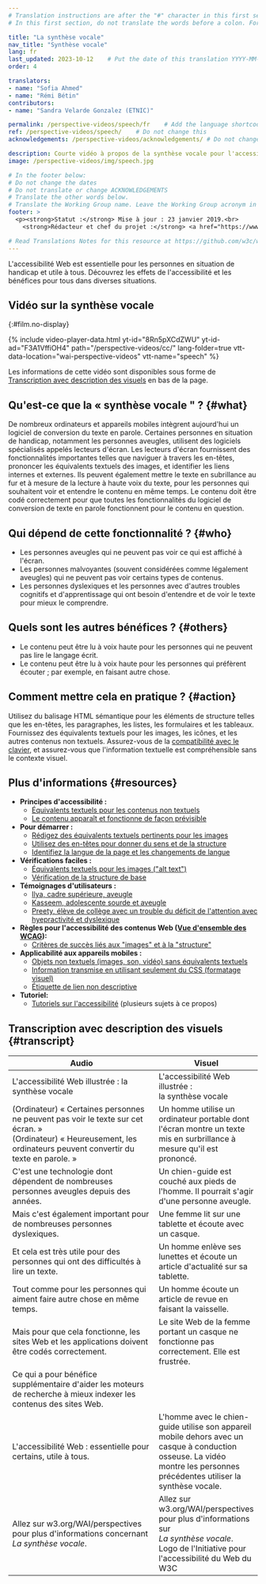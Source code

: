 ```yaml
---
# Translation instructions are after the "#" character in this first section. They are comments that do not show up in the web page. You do not need to translate the instructions after "#".
# In this first section, do not translate the words before a colon. For example, do not translate "title:". Do translate the text after "title:"

title: "La synthèse vocale"
nav_title: "Synthèse vocale"
lang: fr
last_updated: 2023-10-12    # Put the date of this translation YYYY-MM-DD (with month in the middle)
order: 4

translators: 
- name: "Sofia Ahmed"
- name: "Rémi Bétin"
contributors:
- name: "Sandra Velarde Gonzalez (ETNIC)"

permalink: /perspective-videos/speech/fr    # Add the language shortcode to the end, with no slash at the end. For example /path/to/file/fr
ref: /perspective-videos/speech/    # Do not change this
acknowledgements: /perspective-videos/acknowledgements/ # Do not change this

description: Courte vidéo à propos de la synthèse vocale pour l'accessibilité Web - de quoi s'agit-il, qui en bénéficie, et comment mettre cela en pratique.
image: /perspective-videos/img/speech.jpg

# In the footer below:
# Do not change the dates
# Do not translate or change ACKNOWLEDGEMENTS
# Translate the other words below.
# Translate the Working Group name. Leave the Working Group acronym in English.
footer: >
  <p><strong>Statut :</strong> Mise à jour : 23 janvier 2019.<br>
    <strong>Rédacteur et chef du projet :</strong> <a href="https://www.w3.org/People/shadi">Shadi Abou-Zahra</a>. Développé par le <a href="https://www.w3.org/WAI/EO/">Groupe de travail Éducation et Promotion</a> avec le soutien du projet <a href="https://www.w3.org/WAI/DEV/">WAI-DEV</a>, co-financé par la Commission européenne (CE). Mis à jour avec le soutien de la Fondation Ford. ACKNOWLEDGEMENTS.</p>

# Read Translations Notes for this resource at https://github.com/w3c/wai-perspective-videos#readme
---
```


L'accessibilité Web est essentielle pour les personnes en situation de handicap et utile à tous. Découvrez les effets de l'accessibilité et les bénéfices pour tous dans diverses situations.

## Vidéo sur la synthèse vocale
{:#film.no-display}

{% include video-player-data.html
    yt-id="8Rn5pXCdZWU"
    yt-id-ad="F3A1VffiOH4"
    path="/perspective-videos/cc/"
    lang-folder=true
    vtt-data-location="wai-perspective-videos"
    vtt-name="speech"
%}

Les informations de cette vidéo sont disponibles sous forme de [Transcription avec description des visuels](#transcript) en bas de la page.

Qu'est-ce que la «&nbsp;synthèse vocale&nbsp;" ? {#what}
-------------------------

De nombreux ordinateurs et appareils mobiles intègrent aujourd'hui un logiciel de conversion du texte en parole. Certaines personnes en situation de handicap, notamment les personnes aveugles, utilisent des logiciels spécialisés appelés lecteurs d'écran. Les lecteurs d'écran fournissent des fonctionnalités importantes telles que naviguer à travers les en-têtes, prononcer les équivalents textuels des images, et identifier les liens internes et externes. Ils peuvent également mettre le texte en subrillance au fur et à mesure de la lecture à haute voix du texte, pour les personnes qui souhaitent voir et entendre le contenu en même temps. Le contenu doit être codé correctement pour que toutes les fonctionnalités du logiciel de conversion de texte en parole fonctionnent pour le contenu en question.

Qui dépend de cette fonctionnalité ? {#who}
----------------------------

-   Les personnes aveugles qui ne peuvent pas voir ce qui est affiché à l'écran.
-   Les personnes malvoyantes (souvent considérées comme légalement aveugles) qui ne peuvent pas voir certains types de contenus.
-   Les personnes dyslexiques et les personnes avec d'autres troubles cognitifs et d'apprentissage qui ont besoin d'entendre et de voir le texte pour mieux le comprendre.

Quels sont les autres bénéfices ? {#others}
---------------------------------

-   Le contenu peut être lu à voix haute pour les personnes qui ne peuvent pas lire le langage écrit.
-   Le contenu peut être lu à voix haute pour les personnes qui préfèrent écouter&nbsp;; par exemple, en faisant autre chose.

Comment mettre cela en pratique ? {#action}
--------------------------------------

Utilisez du balisage HTML sémantique pour les éléments de structure telles que les en-têtes, les paragraphes, les listes, les formulaires et les tableaux. Fournissez des équivalents textuels pour les images, les icônes, et les autres contenus non textuels. Assurez-vous de la [compatibilité avec le clavier](/perspective-videos/keyboard/), et assurez-vous que l'information textuelle est compréhensible sans le contexte visuel.

Plus d'informations {#resources}
----------

-   **Principes d'accessibilité :**
    -   [Équivalents textuels pour les contenus non textuels](/fundamentals/accessibility-principles/#alternatives)
    -   [Le contenu apparaît et fonctionne de façon prévisible](/fundamentals/accessibility-principles/#adaptable)
-   **Pour démarrer :**
    -   [Rédigez des équivalents textuels pertinents pour les images](/tips/writing/#write-meaningful-text-alternatives-for-images) 
    -   [Utilisez des en-têtes pour donner du sens et de la structure](/tips/writing/#use-headings-to-convey-meaning-and-structure) 
    -   [Identifiez la langue de la page et les changements de langue](/tips/developing/#identify-page-language-and-language-changes) 
-   **Vérifications faciles :**
    -   [Équivalents textuels pour les images ("alt
        text")](/test-evaluate/preliminary/#images) 
    -   [Vérification de la structure de base](/test-evaluate/preliminary/#structure) 
-   **Témoignages d'utilisateurs :**
    -   [Ilya, cadre supérieure, aveugle](/people-use-web/user-stories/#accountant)
    -   [Kasseem, adolescente sourde et aveugle](/people-use-web/user-stories/#teenager)
    -   [Preety, élève de collège avec un trouble du déficit de l'attention avec hyepractivité et dyslexique](/people-use-web/user-stories/#classroomstudent)
-   **Règles pour l'accessibilité des contenus Web ([Vue d'ensemble des WCAG](/standards-guidelines/wcag/)):**
    -   [Critères de succès liés aux "images" et à la "structure"](https://www.w3.org/WAI/WCAG21/quickref/?tags=images%2Cstructure)
-   **Applicabilité aux appareils mobiles :**
    -   [Objets non textuels (images, son, vidéo) sans équivalents textuels](/standards-guidelines/shared-experiences/#non-text) 
    -   [Information transmise en utilisant seulement du CSS (formatage visuel)](/standards-guidelines/shared-experiences/#visual-formatting) 
    -   [Étiquette de lien non descriptive](/standards-guidelines/shared-experiences/#link-label) 
-   **Tutoriel:**
    -   [Tutoriels sur l'accessibilité](/tutorials/) 
        (plusieurs sujets à ce propos)

## Transcription avec description des visuels {#transcript}

<table>
  <thead>
    <tr>
      <th width="65%">Audio</th>
      <th>Visuel</th>
    </tr>
  </thead>
  <tbody>
    <tr>
      <td>L'accessibilité Web illustrée : la synthèse vocale</td>
      <td>L'accessibilité Web illustrée :<br>
        la synthèse vocale</td>
    </tr>
    <tr>
      <td>(Ordinateur) «&nbsp;Certaines personnes ne peuvent pas voir le texte sur cet écran.&nbsp;»<br>
(Ordinateur) «&nbsp;Heureusement, les ordinateurs peuvent convertir du texte en parole.&nbsp;»</td>
      <td>Un homme utilise un ordinateur portable dont l'écran montre un texte mis en surbrillance à mesure qu'il est prononcé.</td>
    </tr>
    <tr>
      <td>C'est une technologie dont dépendent de nombreuses personnes aveugles depuis des années.</td>
      <td>Un chien-guide est couché aux pieds de l'homme. Il pourrait s'agir d'une personne aveugle.</td>
    </tr>
    <tr>
      <td>Mais c'est également important pour de nombreuses personnes dyslexiques.</td>
      <td>Une femme lit sur une tablette et écoute avec un casque.</td>
    </tr>
    <tr>
      <td>Et cela est très utile pour des personnes qui ont des difficultés à lire un texte.</td>
      <td>Un homme enlève ses lunettes et écoute un article d'actualité sur sa tablette.</td>
    </tr>
    <tr>
      <td>Tout comme pour les personnes qui aiment faire autre chose en même temps.</td>
      <td>Un homme écoute un article de revue en faisant la vaisselle.</td>
    </tr>
    <tr>
      <td>Mais pour que cela fonctionne, les sites Web et les applications doivent être codés correctement.</td>
      <td>Le site Web de la femme portant un casque ne fonctionne pas correctement. Elle est frustrée.</td>
    </tr>
    <tr>
      <td>Ce qui a pour bénéfice supplémentaire d'aider les moteurs de recherche à mieux indexer les contenus des sites Web.</td>
      <td>&nbsp;</td>
    </tr>
    <tr>
      <td>L'accessibilité Web : essentielle pour certains, utile à tous.</td>
      <td>L'homme avec le chien-guide utilise son appareil mobile dehors avec un casque à conduction osseuse. La vidéo montre les personnes précédentes utiliser la synthèse vocale.</td>
    </tr>
    <tr>
      <td>Allez sur w3.org/WAI/perspectives pour plus d'informations concernant <em>La synthèse vocale</em>.</td>
      <td>Allez sur<br>
        w3.org/WAI/perspectives<br>
        pour plus d'informations sur<br>
        <em>La synthèse vocale</em>. <br>
        Logo de l'Initiative pour l'accessibilité du Web du W3C</td>
    </tr>
  </tbody>
</table>
